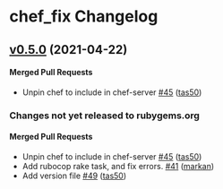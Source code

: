 # chef_fix Changelog

<!-- latest_release 0.5.0 -->
## [v0.5.0](https://github.com/chef/fixie/tree/v0.5.0) (2021-04-22)

#### Merged Pull Requests
- Unpin chef to include in chef-server [#45](https://github.com/chef/fixie/pull/45) ([tas50](https://github.com/tas50))
<!-- latest_release -->

<!-- release_rollup since=0.4.0 -->
### Changes not yet released to rubygems.org

#### Merged Pull Requests
- Unpin chef to include in chef-server [#45](https://github.com/chef/fixie/pull/45) ([tas50](https://github.com/tas50)) <!-- 0.5.0 -->
- Add rubocop rake task, and fix errors. [#41](https://github.com/chef/fixie/pull/41) ([markan](https://github.com/markan)) <!-- 0.4.1 -->
- Add version file [#49](https://github.com/chef/fixie/pull/49) ([tas50](https://github.com/tas50)) <!-- 0.4.0 -->
<!-- release_rollup -->

<!-- latest_stable_release -->
<!-- latest_stable_release -->